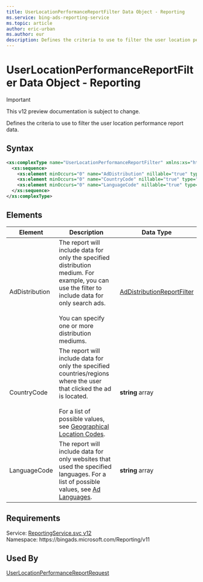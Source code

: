 ```yaml
---
title: UserLocationPerformanceReportFilter Data Object - Reporting
ms.service: bing-ads-reporting-service
ms.topic: article
author: eric-urban
ms.author: eur
description: Defines the criteria to use to filter the user location performance report data.
---
```

# UserLocationPerformanceReportFilter Data Object - Reporting

> [!IMPORTANT]
> This v12 preview documentation is subject to change.

Defines the criteria to use to filter the user location performance report data.

## Syntax
```xml
<xs:complexType name="UserLocationPerformanceReportFilter" xmlns:xs="http://www.w3.org/2001/XMLSchema">
  <xs:sequence>
    <xs:element minOccurs="0" name="AdDistribution" nillable="true" type="tns:AdDistributionReportFilter" />
    <xs:element minOccurs="0" name="CountryCode" nillable="true" type="q15:ArrayOfstring" xmlns:q15="http://schemas.microsoft.com/2003/10/Serialization/Arrays" />
    <xs:element minOccurs="0" name="LanguageCode" nillable="true" type="q16:ArrayOfstring" xmlns:q16="http://schemas.microsoft.com/2003/10/Serialization/Arrays" />
  </xs:sequence>
</xs:complexType>
```

## <a name="elements"></a>Elements

|Element|Description|Data Type|
|-----------|---------------|-------------|
|<a name="addistribution"></a>AdDistribution|The report will include data for only the specified distribution medium. For example, you can use the filter to include data for only search ads.<br /><br />You can specify one or more distribution mediums.|[AdDistributionReportFilter](addistributionreportfilter.md)|
|<a name="countrycode"></a>CountryCode|The report will include data for only the specified countries/regions where the user that clicked the ad is located.<br /><br />For a list of possible values, see [Geographical Location Codes](../guides/geographical-location-codes.md).|**string** array|
|<a name="languagecode"></a>LanguageCode|The report will include data for only websites that used the specified languages. For a list of possible values, see [Ad Languages](../guides/ad-languages.md).|**string** array|

## Requirements
Service: [ReportingService.svc v12](https://reporting.api.bingads.microsoft.com/Api/Advertiser/Reporting/v11/ReportingService.svc)  
Namespace: https\://bingads.microsoft.com/Reporting/v11  

## Used By
[UserLocationPerformanceReportRequest](userlocationperformancereportrequest.md)  
